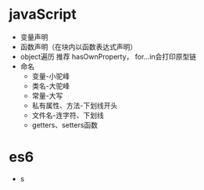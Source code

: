# javaScript 

* 变量声明
* 函数声明（在块内以函数表达式声明）
* object遍历 推荐 hasOwnProperty， for...in会打印原型链
* 命名
    * 变量-小驼峰
    * 类名-大驼峰
    * 常量-大写
    * 私有属性、方法-下划线开头
    * 文件名-连字符、下划线
    * getters、setters函数
# es6
*  s